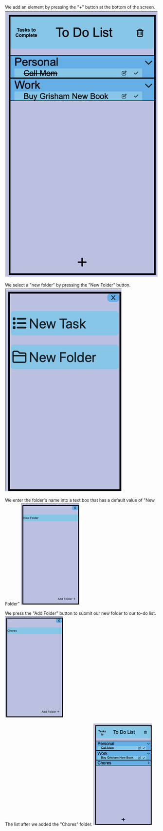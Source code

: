 We add an element by pressing the "+" button at the bottom of the screen.
![beforeaddingafolder](beforeaddingafolder.png)

We select a "new folder" by pressing the "New Folder" button.
![selectingafolder](selectingafolder.png)

We enter the folder's name into a text box that has a default value of "New Folder"
![namingthenewfolder](namingthenewfolder.png)

We press the "Add Folder" button to submit our new folder to our to-do list.
![submittinganewfolder](submittinganewfolder.png)

The list after we added the "Chores" folder.
![afteraddingafolder](afteraddingafolder.png)